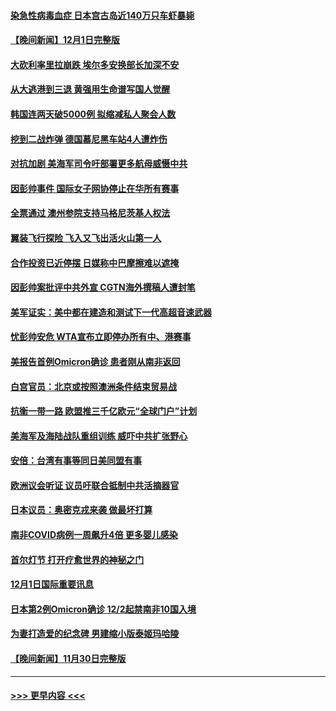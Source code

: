 #### [染急性病毒血症 日本宫古岛近140万只车虾暴毙](../pages/prog202/a103283039.md?t=12021401) 
#### [【晚间新闻】12月1日完整版](../pages/prog202/a103282922.md?t=12021401) 
#### [大砍利率里拉崩跌 埃尔多安换部长加深不安](../pages/prog202/a103282955.md?t=12021401) 
#### [从大逃港到三退 黄强用生命谱写国人觉醒](../pages/prog202/a103281774.md?t=12021401) 
#### [韩国连两天破5000例 拟缩减私人聚会人数](../pages/prog202/a103282921.md?t=12021401) 
#### [挖到二战炸弹 德国慕尼黑车站4人遭炸伤](../pages/prog202/a103282859.md?t=12021401) 
#### [对抗加剧 美海军司令吁部署更多航母威慑中共](../pages/prog202/a103282771.md?t=12021401) 
#### [因彭帅事件 国际女子网协停止在华所有赛事](../pages/prog202/a103282769.md?t=12021401) 
#### [全票通过 澳州参院支持马格尼茨基人权法](../pages/prog202/a103282730.md?t=12021401) 
#### [翼装飞行探险  飞入又飞出活火山第一人](../pages/prog202/a103282686.md?t=12021401) 
#### [合作投资已近停摆 日媒称中巴摩擦难以遮掩](../pages/prog202/a103282759.md?t=12021401) 
#### [因彭帅案批评中共外宣 CGTN海外撰稿人遭封笔](../pages/prog202/a103282698.md?t=12021401) 
#### [美军证实：美中都在建造和测试下一代高超音速武器](../pages/prog202/a103282638.md?t=12021401) 
#### [忧彭帅安危 WTA宣布立即停办所有中、港赛事](../pages/prog202/a103282652.md?t=12021401) 
#### [美报告首例Omicron确诊 患者刚从南非返回](../pages/prog202/a103282642.md?t=12021401) 
#### [白宫官员：北京或按照澳洲条件结束贸易战](../pages/prog202/a103282501.md?t=12021401) 
#### [抗衡一带一路 欧盟推三千亿欧元“全球门户”计划](../pages/prog202/a103282581.md?t=12021401) 
#### [美海军及海陆战队重组训练 威吓中共扩张野心](../pages/prog202/a103282410.md?t=12021401) 
#### [安倍：台湾有事等同日美同盟有事](../pages/prog202/a103282439.md?t=12021401) 
#### [欧洲议会听证 议员吁联合抵制中共活摘器官](../pages/prog202/a103282442.md?t=12021401) 
#### [日本议员：奥密克戎来袭 做最坏打算](../pages/prog202/a103282413.md?t=12021401) 
#### [南非COVID病例一周飙升4倍 更多婴儿感染](../pages/prog202/a103282330.md?t=12021401) 
#### [首尔灯节 打开疗愈世界的神秘之门](../pages/prog202/a103282261.md?t=12021401) 
#### [12月1日国际重要讯息](../pages/prog202/a103282252.md?t=12021401) 
#### [日本第2例Omicron确诊 12/2起禁南非10国入境](../pages/prog202/a103281990.md?t=12021401) 
#### [为妻打造爱的纪念碑 男建缩小版泰姬玛哈陵](../pages/prog202/a103282115.md?t=12021401) 
#### [【晚间新闻】11月30日完整版](../pages/prog202/a103281960.md?t=12021401) 

----
#### [ >>> 更早内容 <<< ](../indexes/prog202-earlier.md)
